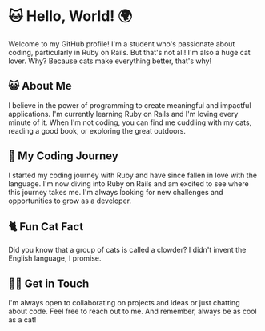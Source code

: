 # 🐱 Hello, World! 🌍

Welcome to my GitHub profile! I'm a student who's passionate about coding, particularly in Ruby on Rails. But that's not all! I'm also a huge cat lover. Why? Because cats make everything better, that's why!

## 😺 About Me

I believe in the power of programming to create meaningful and impactful applications. I'm currently learning Ruby on Rails and I'm loving every minute of it. When I'm not coding, you can find me cuddling with my cats, reading a good book, or exploring the great outdoors.

## 🐾 My Coding Journey

I started my coding journey with Ruby and have since fallen in love with the language. I'm now diving into Ruby on Rails and am excited to see where this journey takes me. I'm always looking for new challenges and opportunities to grow as a developer.

## 🐈 Fun Cat Fact

Did you know that a group of cats is called a clowder? I didn't invent the English language, I promise.

## 🐱‍👤 Get in Touch

I'm always open to collaborating on projects and ideas or just chatting about code. Feel free to reach out to me. And remember, always be as cool as a cat!
